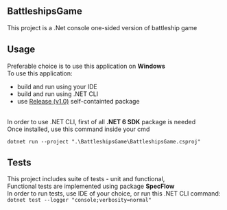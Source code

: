 ## BattleshipsGame
This project is a .Net console one-sided version of battleship game

## Usage
Preferable choice is to use this application on <b>Windows</b>
<br />
To use this application:
 - build and run using your IDE
 - build and run using .NET CLI
 - use [Release (v1.0)](https://github.com/rafal-k4/BattleshipsGame/releases/tag/v1.0) self-containted package 
<br />
In order to use .NET CLI, first of all <b>.NET 6 SDK</b> package is needed
<br />
Once installed, use this command inside your cmd 

`dotnet run --project ".\BattleshipsGame\BattleshipsGame.csproj"`

## Tests
This project includes suite of tests - unit and functional,
<br />
Functional tests are implemented using package <b>SpecFlow</b>
<br /> 
In order to run tests, use IDE of your choice, or run this .NET CLI command:
`dotnet test --logger "console;verbosity=normal"`
